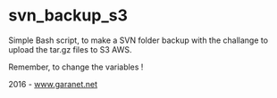 # svn_backup_s3
Simple Bash script, to make a SVN folder backup with the challange to upload the tar.gz files to S3 AWS.

Remember, to change the variables !

2016 - www.garanet.net
